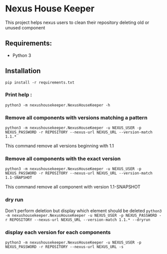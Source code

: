 # Nexus House Keeper

This project helps nexus users to clean their repository deleting old or unused component

## Requirements:
* Python 3

## Installation
``
pip install -r requirements.txt
``

### Print help :
```
python3 -m nexushousekeeper.NexusHouseKeeper -h
```

### Remove all components with versions matching a pattern

``
python3 -m nexushousekeeper.NexusHouseKeeper -u NEXUS_USER -p NEXUS_PASSWORD -r REPOSITORY --nexus-url NEXUS_URL --version-match 1.1.*
``

This command remove all versions beginning with 1.1

### Remove all components with the exact version

``
python3 -m nexushousekeeper.NexusHouseKeeper -u NEXUS_USER -p NEXUS_PASSWORD -r REPOSITORY --nexus-url NEXUS_URL --version-match 1.1-SNAPSHOT
``

This command remove all component with version 1.1-SNAPSHOT

### dry run
Don't perform deletion but display which element should be deleted
``
python3 -m nexushousekeeper.NexusHouseKeeper -u NEXUS_USER -p NEXUS_PASSWORD -r REPOSITORY --nexus-url NEXUS_URL --version-match 1.1.* --dryrun
``

### display each version for each components

``
python3 -m nexushousekeeper.NexusHouseKeeper -u NEXUS_USER -p NEXUS_PASSWORD -r REPOSITORY --nexus-url NEXUS_URL -s
``
